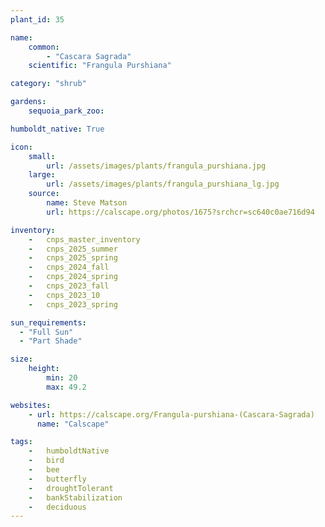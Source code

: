 ```yaml
---
plant_id: 35

name: 
    common: 
        - "Cascara Sagrada"   
    scientific: "Frangula Purshiana"  

category: "shrub"

gardens: 
    sequoia_park_zoo:

humboldt_native: True

icon: 
    small: 
        url: /assets/images/plants/frangula_purshiana.jpg 
    large: 
        url: /assets/images/plants/frangula_purshiana_lg.jpg 
    source: 
        name: Steve Matson 
        url: https://calscape.org/photos/1675?srchcr=sc640c0ae716d94 

inventory: 
    -   cnps_master_inventory
    -   cnps_2025_summer
    -   cnps_2025_spring
    -   cnps_2024_fall
    -   cnps_2024_spring
    -   cnps_2023_fall
    -   cnps_2023_10
    -   cnps_2023_spring

sun_requirements:
  - "Full Sun"
  - "Part Shade"

size:
    height: 
        min: 20
        max: 49.2

websites: 
    - url: https://calscape.org/Frangula-purshiana-(Cascara-Sagrada) 
      name: "Calscape"

tags:  
    -   humboldtNative
    -   bird
    -   bee
    -   butterfly
    -   droughtTolerant
    -   bankStabilization
    -   deciduous
---
```

